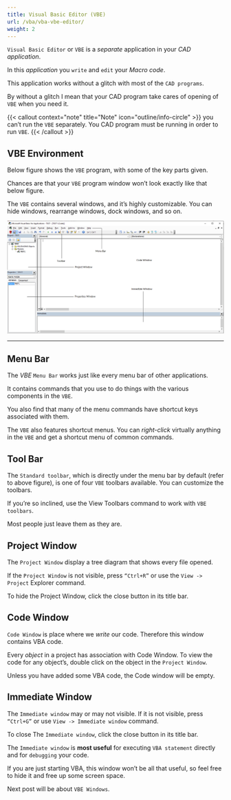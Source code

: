 ```yaml
---
title: Visual Basic Editor (VBE)
url: /vba/vba-vbe-editor/
weight: 2
---
```


`Visual Basic Editor` or `VBE` is a *separate* application in your *CAD application*.

In this *application* you `write` and `edit` your *Macro code*.

This application works without a glitch with most of the `CAD programs`.

By without a glitch I mean that your CAD program take cares of opening of `VBE` when you need it.

{{< callout context="note" title="Note" icon="outline/info-circle" >}}
you can’t run the `VBE` separately. You CAD program must be running in order to run `VBE`.
{{< /callout >}}

## VBE Environment

Below figure shows the `VBE` program, with some of the key parts given.

Chances are that your `VBE` program window won’t look exactly like that below figure.

The `VBE` contains several windows, and it’s highly customizable. You can hide windows, rearrange windows, dock windows, and so on.

![Visual-basic-editor](1.VBE_Enviornment.PNG)

---

## Menu Bar

The *VBE* `Menu Bar` works just like every menu bar of other applications.

It contains commands that you use to do things with the various components in the `VBE`.

You also find that many of the menu commands have shortcut keys associated with them.

The `VBE` also features shortcut menus. You can *right-click* virtually anything in the `VBE` and get a shortcut menu of common commands.

## Tool Bar

The `Standard toolbar`, which is directly under the menu bar by default (refer to above figure), is one of four `VBE` toolbars available. You can customize the toolbars.

If you’re so inclined, use the View Toolbars command to work with `VBE toolbars`.

Most people just leave them as they are.

## Project Window

The `Project Window` display a tree diagram that shows every file opened.

If the `Project Window` is not visible, press `“Ctrl+R”` or use the `View -> Project` Explorer command.

To hide the Project Window, click the close button in its title bar.

## Code Window

`Code Window` is place where we *write* our code. Therefore this window contains VBA code.

Every *object* in a project has association with Code Window. To view the code for any object’s, double click on the object in the `Project Window`.

Unless you have added some VBA code, the Code window will be empty.

## Immediate Window

The `Immediate window` may or may not visible. If it is not visible, press `“Ctrl+G”` or use `View -> Immediate window` command.

To close The `Immediate window`, click the close button in its title bar.

The `Immediate window` is **most useful** for executing `VBA statement` directly and for `debugging` your code.

If you are just starting VBA, this window won’t be all that useful, so feel free to hide it and free up some screen space.

Next post will be about `VBE Windows`.
